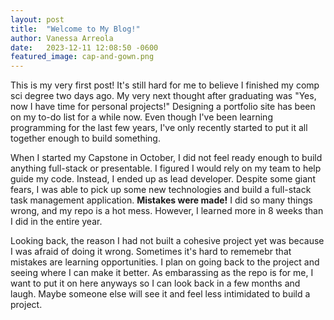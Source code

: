 ```yaml
---
layout: post
title:  "Welcome to My Blog!"
author: Vanessa Arreola
date:   2023-12-11 12:08:50 -0600
featured_image: cap-and-gown.png
---
```

This is my very first post! It's still hard for me to believe I finished my comp sci degree two days ago. My very next thought after graduating was 
"Yes, now I have time for personal projects!" Designing a portfolio site has been on my to-do list for a while now. Even though I've been learning programming for the last few years, I've only recently started to put it all together enough to build something. 

When I started my Capstone in October, I did not feel ready enough to build anything full-stack or presentable. I figured I would rely on my team to help guide my
code. Instead, I ended up as lead developer. Despite some giant fears, I was able to pick up some new technologies and build a full-stack task management application. **Mistakes were made!** I did so many things wrong, and my repo is a hot mess. However, I learned more in 8 weeks than I did in the entire year. 

Looking back, the reason I had not built a cohesive project yet was because I was afraid of doing it wrong. Sometimes it's hard to rememebr that mistakes are learning opportunities. I plan on going back to the project and seeing where I can make it better. As embarassing as the repo is for me, I want to put it on here anyways so I can look back in a few months and laugh. Maybe someone else will see it and feel less intimidated to build a project. 
